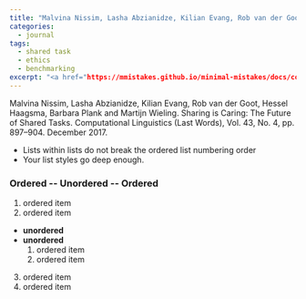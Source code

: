 ```yaml
---
title: "Malvina Nissim, Lasha Abzianidze, Kilian Evang, Rob van der Goot, Hessel Haagsma, Barbara Plank and Martijn Wieling. Sharing is Caring: The Future of Shared Tasks. Computational Linguistics (Last Words), Vol. 43, No. 4, pp. 897–904. December 2017."
categories: 
  - journal
tags:
  - shared task
  - ethics
  - benchmarking
excerpt: "<a href="https://mmistakes.github.io/minimal-mistakes/docs/collections/">hello</a>"
---
```


Malvina Nissim, Lasha Abzianidze, Kilian Evang, Rob van der Goot, Hessel Haagsma, Barbara Plank and Martijn Wieling. Sharing is Caring: The Future of Shared Tasks. Computational Linguistics (Last Words), Vol. 43, No. 4, pp. 897–904. December 2017.


* Lists within lists do not break the ordered list numbering order
* Your list styles go deep enough.

### Ordered -- Unordered -- Ordered

1. ordered item
2. ordered item 
  * **unordered**
  * **unordered** 
    1. ordered item
    2. ordered item
3. ordered item
4. ordered item
